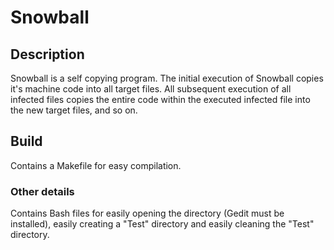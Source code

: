 # Snowball

## Description
Snowball is a self copying program. The initial execution of Snowball copies it's
machine code into all target files. All subsequent execution of all infected files
copies the entire code within the executed infected file into the new
target files, and so on.

## Build

Contains a Makefile for easy compilation.

### Other details

Contains Bash files for easily opening the directory (Gedit must be installed), easily creating a "Test" directory and easily cleaning the "Test" directory.
